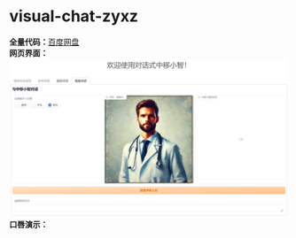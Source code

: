 # visual-chat-zyxz
**全量代码：**[百度网盘](https://pan.baidu.com/s/1HkwiXKS9O6hC2GxtX4IUPQ?pwd=q2el)  
**网页界面：**  
![网页界面](https://github.com/1092775747/visual-chat-zyxz/blob/main/%E7%BD%91%E9%A1%B5%E7%95%8C%E9%9D%A2.png)  
**口唇演示：**  

